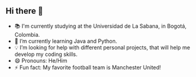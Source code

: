## Hi there 👋

- 📚 I'm currently studying at the Universidad de La Sabana, in Bogotá, Colombia.
- 🌱 I’m currently learning Java and Python.
- 💡 I’m looking for help with different personal projects, that will help me develop my coding skills.
- 😄 Pronouns: He/Him
- ⚡ Fun fact: My favorite football team is Manchester United!
